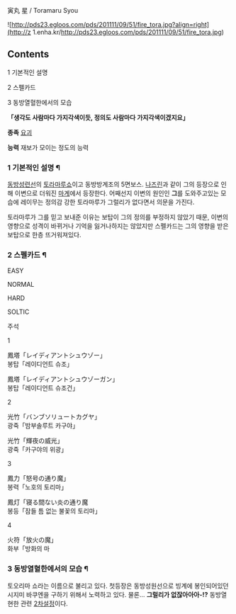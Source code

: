 寅丸 星 / Toramaru Syou

![http://pds23.egloos.com/pds/201111/09/51/fire_tora.jpg?align=right](http://z
1.enha.kr/http://pds23.egloos.com/pds/201111/09/51/fire_tora.jpg)

## Contents

    

1 기본적인 설명

2 스펠카드

3 동방열혈한에서의 모습

**「생각도 사람마다 가지각색이듯, 정의도 사람마다 가지각색이겠지요」**

**종족**
[요괴](%EC%9A%94%EA%B4%B4.md)

**능력**
재보가 모이는 정도의 능력

### 1 기본적인 설명 ¶

[동방성련선](%EB%8F%99%EB%B0%A9%EC%84%B1%EB%A0%A8%EC%84%A0.md)의 [토라마루쇼](%ED%86%A0%EB%9D%BC%EB%A7%88%EB%A3%A8%20%EC%87%BC.md)이고 동방방계조의 5면보스. [나즈린](%EB%8F%99%EB%B0%A9%EB%B0%A9%EA%B3%84%EC%A1%B0/%EB%82%98%EC%A6%88%EB%A6%B0.md)과 같이 그의 등장으로 인해 이변으로 더워진 [마계](%EB%A7%88%EA%B3%84.md)에서 등장한다. 어째선지 이변의
원인인 **그**를 도와주고있는 모습에 레이무는 정의감 강한 토라마루가 그럴리가 없다면서 의문을 가진다.

  

토라마루가 그를 믿고 보내준 이유는 보탑이 그의 정의를 부정하지 않았기 때문, 이변의 영향으로 성격이 바뀌거나 기억을 잃거나하지는 않았지만
스펠카드는 그의 영향을 받은 보탑으로 한층 뜨거워져있다.  

### 2 스펠카드 ¶

  

EASY

NORMAL

HARD

SOLTIC

주석

1

鳳塔「レイディアントシュウゾー」  
봉탑「레이디언트 슈조」

鳳塔「レイディアントシュウゾーガン」  
봉탑「레이디언트 슈조건」

2

光竹「バンブソリュートカグヤ」  
광죽「밤부솔루트 카구야」

光竹「輝夜の威光」  
광죽「카구야의 위광」

3

鳳力「怒号の通り魔」  
봉력「노호의 토리마」

鳳灯「寝る間ない炎の通り魔  
봉등「잠들 틈 없는 불꽃의 토리마」

4

火符「放火の魔」  
화부「방화의 마

### 3 동방열혈한에서의 모습 ¶

토오리마 쇼라는 이름으로 불리고 있다. 첫등장은 동방성원선으로 빙계에 봉인되어있던 시지미 바쿠엔을 구하기 위해서 노력하고 있다. 물론...
**그럴리가 없잖아아아-!?** 동방열현한 관련 [2차설정](2%EC%B0%A8%20%EC%B0%BD%EC%9E%91.md)이다.

